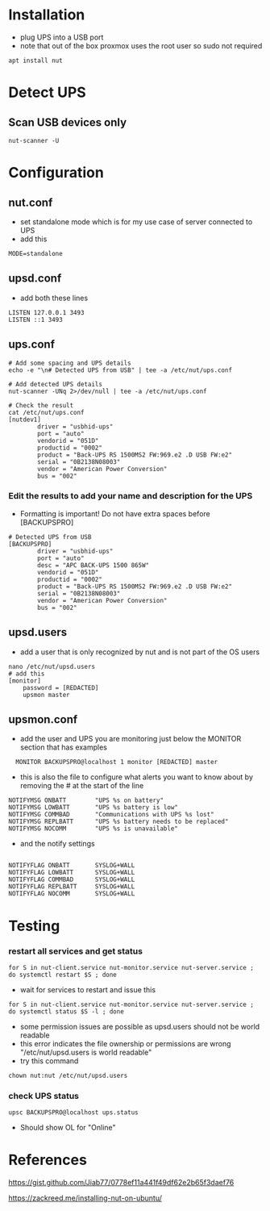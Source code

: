 # Installation
- plug UPS into a USB port
- note that out of the box proxmox uses the root user so sudo not required
```
apt install nut
```

# Detect UPS

## Scan USB devices only
```
nut-scanner -U
```

# Configuration

## nut.conf
- set standalone mode which is for my use case of server connected to UPS
- add this
```
MODE=standalone
```
## upsd.conf
- add both these lines
```
LISTEN 127.0.0.1 3493
LISTEN ::1 3493
```
## ups.conf
```
# Add some spacing and UPS details
echo -e "\n# Detected UPS from USB" | tee -a /etc/nut/ups.conf

# Add detected UPS details
nut-scanner -UNq 2>/dev/null | tee -a /etc/nut/ups.conf

# Check the result
cat /etc/nut/ups.conf
[nutdev1]
        driver = "usbhid-ups"
        port = "auto"
        vendorid = "051D"
        productid = "0002"
        product = "Back-UPS RS 1500MS2 FW:969.e2 .D USB FW:e2"
        serial = "0B2138N08003"
        vendor = "American Power Conversion"
        bus = "002"
```

### Edit the results to add your name and description for the UPS
- Formatting is important!  Do not have extra spaces before [BACKUPSPRO]
```
# Detected UPS from USB
[BACKUPSPRO]
        driver = "usbhid-ups"
        port = "auto"
        desc = "APC BACK-UPS 1500 865W"
        vendorid = "051D"
        productid = "0002"
        product = "Back-UPS RS 1500MS2 FW:969.e2 .D USB FW:e2"
        serial = "0B2138N08003"
        vendor = "American Power Conversion"
        bus = "002"
```

## upsd.users
- add a user that is only recognized by nut and is not part of the OS users

```
nano /etc/nut/upsd.users
# add this
[monitor]
	password = [REDACTED]
	upsmon master
```

## upsmon.conf
- add the user and UPS you are monitoring just below the MONITOR section that has examples
```
  MONITOR BACKUPSPRO@localhost 1 monitor [REDACTED] master
```
- this is also the file to configure what alerts you want to know about by removing the # at the start of the line

```
NOTIFYMSG ONBATT        "UPS %s on battery"
NOTIFYMSG LOWBATT       "UPS %s battery is low"
NOTIFYMSG COMMBAD       "Communications with UPS %s lost"
NOTIFYMSG REPLBATT      "UPS %s battery needs to be replaced"
NOTIFYMSG NOCOMM        "UPS %s is unavailable"
```
- and the notify settings
```

NOTIFYFLAG ONBATT       SYSLOG+WALL
NOTIFYFLAG LOWBATT      SYSLOG+WALL
NOTIFYFLAG COMMBAD      SYSLOG+WALL
NOTIFYFLAG REPLBATT     SYSLOG+WALL
NOTIFYFLAG NOCOMM       SYSLOG+WALL
```

# Testing
### restart all services and get status
```
for S in nut-client.service nut-monitor.service nut-server.service ; do systemctl restart $S ; done
```
- wait for services to restart and issue this
```
for S in nut-client.service nut-monitor.service nut-server.service ; do systemctl status $S -l ; done
```

- some permission issues are possible as upsd.users should not be world readable
- this error indicates the file ownership or permissions are wrong "/etc/nut/upsd.users is world readable"
- try this command

```
chown nut:nut /etc/nut/upsd.users
```
### check UPS status
```
upsc BACKUPSPRO@localhost ups.status
```
- Should show OL for "Online"

# References

https://gist.github.com/Jiab77/0778ef11a441f49df62e2b65f3daef76

https://zackreed.me/installing-nut-on-ubuntu/
